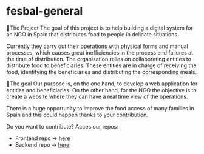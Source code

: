 # fesbal-general

🚀The Project
The goal of this project is to help building a digital system for an NGO in Spain that distributes food to people in delicate situations.

Currently they carry out their operations with physical forms and manual processes, which causes great inefficiencies in the process and failures at the time of distribution. The organization relies on collaborating entities to distribute food to beneficiaries. These entities are in charge of receiving the food, identifying the beneficiaries and distributing the corresponding meals.

🎯The goal
Our purpose is, on the one hand, to develop a web application for entities and beneficiaries. On the other hand, for the NGO the objective is to create a website where they can have a real time view of the operations.

There is a huge opportunity to improve the food access of many families in Spain and this could happen thanks to your contribution.

Do you want to contribute? Acces our repos:
- Frontend repo -> [here](https://github.com/TheTributeCommunity/fesbal-frontend)
- Backend repo -> [here](https://github.com/TheTributeCommunity/fesbal-backend)
